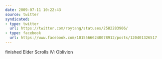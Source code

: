```yaml
---
date: 2009-07-11 10:22:43
source: twitter
syndicated:
- type: twitter
  url: https://twitter.com/roytang/statuses/2582283906/
- type: facebook
  url: https://www.facebook.com/10155666240078912/posts/120401326517
---
```


finished Elder Scrolls IV: Oblivion